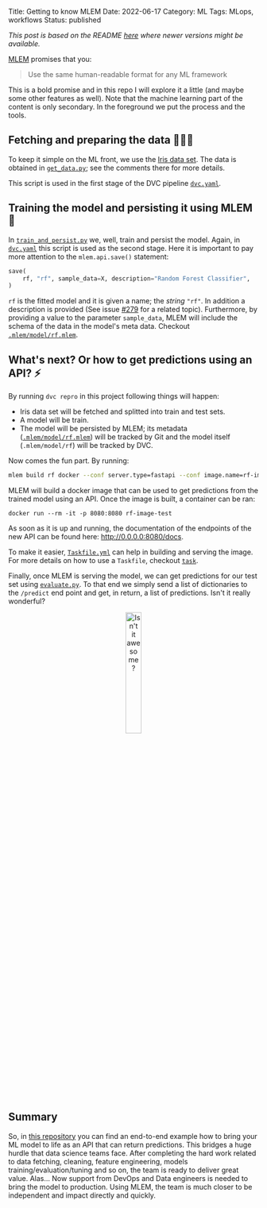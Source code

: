 Title: Getting to know MLEM
Date: 2022-06-17
Category: ML
Tags: MLops, workflows
Status: published


_This post is based on the README [here](https://github.com/drorata/mlem-review/blob/main/README.md) where newer versions might be available._

[MLEM](https://mlem.ai/) promises that you:

> Use the same human-readable format for any ML framework

This is a bold promise and in this repo I will explore it a little (and maybe some other features as well).
Note that the machine learning part of the content is only secondary.
In the foreground we put the process and the tools.

## Fetching and preparing the data 👷🏽‍♀️

To keep it simple on the ML front, we use the [Iris data set](https://scikit-learn.org/stable/auto_examples/datasets/plot_iris_dataset.html).
The data is obtained in [`get_data.py`](https://github.com/drorata/mlem-review/blob/3609bd31b65ecbc3623447b8e9608f7fad1845d0/get_data.py); see the comments there for more details.

This script is used in the first stage of the DVC pipeline [`dvc.yaml`](https://github.com/drorata/mlem-review/blob/3609bd31b65ecbc3623447b8e9608f7fad1845d0/dvc.yaml#L3-L10).

## Training the model and persisting it using MLEM 🚀

In [`train_and_persist.py`](https://github.com/drorata/mlem-review/blob/3609bd31b65ecbc3623447b8e9608f7fad1845d0/train_and_persist.py) we, well, train and persist the model.
Again, in [`dvc.yaml`](https://github.com/drorata/mlem-review/blob/3609bd31b65ecbc3623447b8e9608f7fad1845d0/dvc.yaml#L12-L19) this script is used as the second stage.
Here it is important to pay more attention to the `mlem.api.save()` statement:

```python
save(
    rf, "rf", sample_data=X, description="Random Forest Classifier",
)
```

`rf` is the fitted model and it is given a name; the _string_ `"rf"`.
In addition a description is provided (See issue [#279](https://github.com/iterative/mlem/issues/279) for a related topic).
Furthermore, by providing a value to the parameter `sample_data`, MLEM will include the schema of the data in the model's meta data.
Checkout [`.mlem/model/rf.mlem`](https://github.com/drorata/mlem-review/blob/3609bd31b65ecbc3623447b8e9608f7fad1845d0/.mlem/model/rf.mlem#L13-L24).

## What's next? Or how to get predictions using an API? ⚡️

By running `dvc repro` in this project following things will happen:

- Iris data set will be fetched and splitted into train and test sets.
- A model will be train.
- The model will be persisted by MLEM; its metadata ([`.mlem/model/rf.mlem`](https://github.com/drorata/mlem-review/blob/3609bd31b65ecbc3623447b8e9608f7fad1845d0/.mlem/model/rf.mlem)) will be tracked by Git and the model itself (`.mlem/model/rf`) will be tracked by DVC.

Now comes the fun part.
By running:

```bash
mlem build rf docker --conf server.type=fastapi --conf image.name=rf-image-test
```

MLEM will build a docker image that can be used to get predictions from the trained model using an API.
Once the image is built, a container can be ran:

```
docker run --rm -it -p 8080:8080 rf-image-test
```

As soon as it is up and running, the documentation of the endpoints of the new API can be found here: http://0.0.0.0:8080/docs.

To make it easier, [`Taskfile.yml`](https://github.com/drorata/mlem-review/blob/3609bd31b65ecbc3623447b8e9608f7fad1845d0/Taskfile.yml) can help in building and serving the image.
For more details on how to use a `Taskfile`, checkout [`task`](https://taskfile.dev/).

Finally, once MLEM is serving the model, we can get predictions for our test set using [`evaluate.py`](https://github.com/drorata/mlem-review/blob/3609bd31b65ecbc3623447b8e9608f7fad1845d0/evaluate.py).
To that end we simply send a list of dictionaries to the `/predict` end point and get, in return, a list of predictions.
Isn't it really wonderful?

<center>
<img src="https://cdn.pixabay.com/photo/2020/06/04/08/50/awesome-5257905_1280.png" alt="Isn't it awesome?" width=25% height=25%>
</center>

## Summary

So, in [this repository](https://github.com/drorata/mlem-review) you can find an end-to-end example how to bring your ML model to life as an API that can return predictions.
This bridges a huge hurdle that data science teams face.
After completing the hard work related to data fetching, cleaning, feature engineering, models training/evaluation/tuning and so on, the team is ready to deliver great value.
Alas... Now support from DevOps and Data engineers is needed to bring the model to production.
Using MLEM, the team is much closer to be independent and impact directly and quickly.
